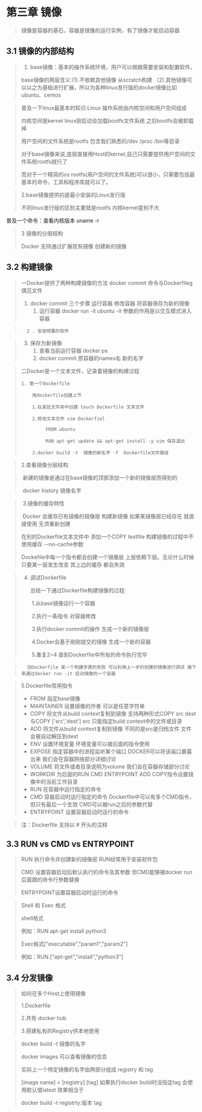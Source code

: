 # 第三章   镜像

> 镜像是容器的基石，容器是镜像的运行实例，有了镜像才能启动容器

## 3.1 镜像的内部结构

> 1. base镜像：基本的操作系统环境，用户可以根据需要安装和配置软件。
>
> base镜像的两层含义:(1).不依赖其他镜像 从scratch构建 （2).其他镜像可以以之为基础进行扩展，所以为各种linux发行版的docker镜像比如ubuntu、centos

> 普及一下linux最基本的知识:Linux 操作系统由内核空间和用户空间组成
>
> 内核空间是kernel linux刚启动会加载bootfs文件系统 之后bootfs会被卸载掉
>
> 用户空间的文件系统是rootfs 包含我们熟悉的/dev /proc /bin等目录
>
> 对于base镜像来说,底层直接用Host的kernel,自己只需要提供用户空间的文件系统rootfs就行了
>
> 而对于一个精简的os rootfs(用户空间的文件系统)可以很小，只需要包括最基本的命令，工具和程序库就可以了。

> 2.base镜像提供的是最小安装的Linux发行版 
>
> 不同linux发行版的区别主要就是rootfs 内核kernel差别不大

普及一个命令：查看内核版本 uname -r

> 3  镜像的分层结构
>
> Docker 支持通过扩展现有镜像 创建新的镜像

##  3.2 构建镜像

> 一Docker提供了两种构建镜像的方法 docker commit 命令与Dockerfileg偶见文件
>
> 1. docker commit 三个步骤  运行容器 修改容器 将容器保存为新的镜像
>    1.  运行容器 docker run -it ubuntu  -it 参数的作用是以交互模式进入容器

>       2 . 安装想要的软件

> 3. 保存为新镜像 
>    1. 查看当前运行容器 docker ps
>    2. docker commit 原容器的names名 新的名字

> 二Docker是一个文本文件，记录着镜像的构建过程
>
>     1. 第一个Dockerfile
>    
>         用dockerfile创建上节
>    
>         1.在某处文件夹中创建 touch Dockerfile 文本文件 
>    
>         2.修改文本文件 vim Dockerfiel  
>    
>        ​      FROM ubuntu
>    
>        ​      RUN apt-get update && apt-get install -y vim 保存退出
>    
>         3.docker build -t  镜像的新名字 -f  Dockerfile文件路径 

>    2.查看镜像分层结构
>
> ​      新建的镜像是通过在base镜像的顶部添加一个新的镜像层而得到的
>
> ​      docker history 镜像名字

> ​    3.镜像的缓存特性
>
> ​     Docker 会缓存已有镜像的镜像层  构建新镜像 如果某镜像层已经存在 就直接使用 无须重新创建
>
>    在别的Dockerfile文本文件中 添加一个COPY  testfile  构建镜像的过程中不使用缓存 --no-cache参数
>
>   Dockefile中每一个指令都会创建一个镜像层 上层依赖下层。无论什么时候 只要某一层发生改变 其上边的缓存		   都会失效

> 4. 调试Dockerfile 
>
>      总结一下通过Dockerfile构建镜像的过程:
>
>    ​	1.从base镜像运行一个容器
>
>    ​	2.执行一条指令 对容器修改
>
>    ​        3.执行docker commit的操作 生成一个新的镜像层
>
>    ​	4.Docker会基于刚刚提交的镜像 生成一个新的容器
>
>    ​	5.重复2~4 直到Dockerfile中所有的命令执行完毕	

>    	当Dockerfile 某一个构建步骤的失败 可以利用上一步的创建的镜像进行调试 接下来通过docker run -it 启动镜像的一个容器

>    5.Dockerfile常用指令
>
>  - FROM 指定base镜像
>  - MAINTAINER 设置镜像的作者 可以是任意字符串
>  - COPY 将文件从build context复制到镜像  支持两种形式COPY src dest 与COPY ['src','dest'] src 只能指定build context中的文件或目录
>  - ADD 将文件从build context复制到镜像 不同的是src是归档文件 文件会被自动解压到dest
>  - ENV 设置环境变量 环境变量可以被后面的指令使用
>  - EXPOSE 指定容器中的进程监听某个端口 DOCKER可以将该端口暴露出来 我们会在容器网络部分详细讨论
>  - VOLUME 将文件或者目录说明为volume 我们会在容器存储部分讨论
>  - WORKDIR 为后面的RUN CMD ENTRYPOINT ADD COPY指令设置镜像中的当前工作目录
>  - RUN 在容器中运行指定的命令
>  - CMD 容器启动时运行指定的命令 Dockerfile中可以有多个CMD指令，但只有最后一个生效 CMD可以被run之后的参数代替
>  - ENTRYPOINT 设置容器启动时运行的命令

> 注：Dockerfile 支持以 # 开头的注释

## 3.3 RUN vs CMD vs ENTRYPOINT

> RUN 执行命令并创建新的镜像层 RUN经常用于安装软件包
>
> CMD 设置容器启动后默认执行的命令及其参数 但CMD能够被docker run后面跟的命令行参数替换
>
> ENTRYPOINT设置容器启动时运行的命令

> Shell 和 Exec 格式
>
> shell格式 <instruction> <command>
>
> 例如：RUN apt-get install python3
>
> Exec格式<instruction>["executable","param1","param2"]
>
> 例如：RUN ["apt-get","install","python3"]

## 3.4 分发镜像

> 如何在多个Host上使用镜像
>
> 1.Dockerfile
>
> 2.共有 docker hub
>
> 3.搭建私有的Registry供本地使用

> docker build -t 镜像的名字 
>
> docker images 可以查看镜像的信息
>
> 实际上一个特定镜像的名字由两部分组成 registry 和 tag
>
> [image name] = [registry]:[tag]  如果执行docker build时没指定tag 会使用默认值latest 效果相当于
>
> docker build -t registrty:版本 tag

